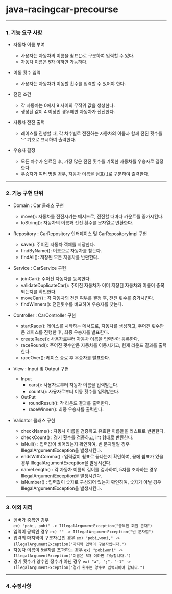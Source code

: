 # java-racingcar-precourse
----------

### 1. 기능 요구 사항
* 자동차 이름 부여
  - 사용자는 자동차의 이름을 쉼표(,)로 구분하여 입력할 수 있다.
  - 자동차 이름은 5자 이하만 가능하다.

* 이동 횟수 입력
  - 사용자는 자동차가 이동할 횟수를 입력할 수 있어야 한다.

* 전진 조건
  - 각 자동차는 0에서 9 사이의 무작위 값을 생성한다.
  - 생성된 값이 4 이상인 경우에만 자동차가 전진한다.

* 자동차 전진 출력
  - 레이스를 진행할 때, 각 차수별로 전진하는 자동차의 이름과 함께 전진 횟수를 '-' 기호로 표시하여 출력한다.
    
* 우승자 결정
   - 모든 차수가 완료된 후, 가장 많은 전진 횟수를 기록한 자동차를 우승자로 결정한다.
   - 우승자가 여러 명일 경우, 자동차 이름을 쉼표(,)로 구분하여 출력한다.


----------

### 2. 기능 구현 단위

* Domain : Car 클래스 구현
  - move(): 자동차를 전진시키는 메서드로, 전진할 때마다 카운트를 증가시킨다.
  - toString(): 자동차의 이름과 전진 횟수를 문자열로 반환한다.
 
* Repository : CarRepository 인터페이스 및 CarRepositoryImpl 구현
  - save(): 주어진 자동차 객체를 저장한다.
  - findByName(): 이름으로 자동차를 찾는다.
  - findAll(): 저장된 모든 자동차를 반환한다.

* Service : CarService 구현
  - joinCar(): 주어진 자동차를 등록한다.
  - validateDuplicateCar(): 주어진 자동차가 이미 저장된 자동차와 이름이 중복되는지를 확인한다.
  - moveCar() : 각 자동차의 전진 여부를 결정 후, 전진 횟수를 증가시킨다.
  - findWinners(): 전진횟수를 비교하여 우승자를 찾는다.
 
* Controller : CarController 구현
  - startRace(): 레이스를 시작하는 메서드로, 자동차를 생성하고, 주어진 횟수만큼 레이스를 진행한 후, 최종 우승자를 발표한다.
  - createRace(): 사용자로부터 자동차 이름을 입력받아 등록한다.
  - raceRound(): 주어진 횟수만큼 자동차를 이동시키고, 현재 라운드 결과를 출력한다.
  - raceOver(): 레이스 종료 후 우승자를 발표한다.
 
* View : Input 및 Output 구현
    + Input
      - cars(): 사용자로부터 자동차 이름을 입력받는다.
      - counts(): 사용자로부터 이동 횟수를 입력받는다.
    + OutPut
      - roundResult(): 각 라운드 결과를 출력한다.
      - raceWinner(): 최종 우승자를 출력한다.

* Validator 클래스 구현
  - checkName() : 자동차 이름을 검증하고 유효한 이름들을 리스트로 반환한다.
  - checkCount() : 경기 횟수를 검증하고, int 형태로 반환한다.
  - isNull() : 입력값이 비어있는지 확인하여, 빈 문자열일 경우 IllegalArgumentException을 발생시킨다.
  - endsWithComma() : 입력값이 쉼표로 끝나는지 확인하여, 끝에 쉼표가 있을 경우 IllegalArgumentException을 발생시킨다.
  - nameLength() : 각 자동차 이름의 길이를 검사하여, 5자를 초과하는 경우 IllegalArgumentException을 발생시킨다.
  - isNumber() : 입력값이 숫자로 구성되어 있는지 확인하여, 숫자가 아닐 경우 IllegalArgumentException을 발생시킨다.
 
---------
### 3. 예외 처리

* 멤버가 중복인 경우  
``` ex) "pobi, pobi" -> IllegalArgumentException("중복된 회원 존재") ```
* 입력이 공백인 경우
``` ex) "" -> IllegalArgumentException("빈 문자열") ```
* 입력의 마지막이 구분자(,)인 경우
``` ex) "pobi,woni," -> IllegalArgumentException("마지막 입력이 구분자입니다.") ```
* 자동차 이름이 5글자를 초과하는 경우
``` ex) "pobiwoni" -> IllegalArgumentException("이름은 5자 이하만 가능합니다.") ```
* 경기 횟수가 양수인 정수가 아닌 경우
``` ex) "a", ";", "-1" -> IllegalArgumentException("경기 횟수는 양수로 입력되어야 합니다.") ```

---------
### 4. 수정사항

    
